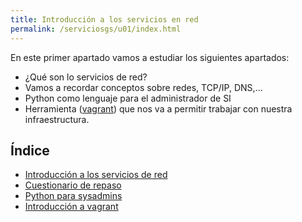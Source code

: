 ```yaml
---
title: Introducción a los servicios en red
permalink: /serviciosgs/u01/index.html
---
```


En este primer apartado vamos a estudiar los siguientes apartados:

* ¿Qué son lo servicios de red?
* Vamos a recordar conceptos sobre redes, TCP/IP, DNS,...
* Python como lenguaje para el administrador de SI
* Herramienta ([vagrant](https://www.vagrantup.com/)) que nos va a permitir trabajar con nuestra infraestructura.

## Índice

* [Introducción a los servicios de red](presentacion.html)
* [Cuestionario de repaso](repaso.html)
* [Python para sysadmins](python.html)
* [Introducción a vagrant](vagrant.html)
    
   
